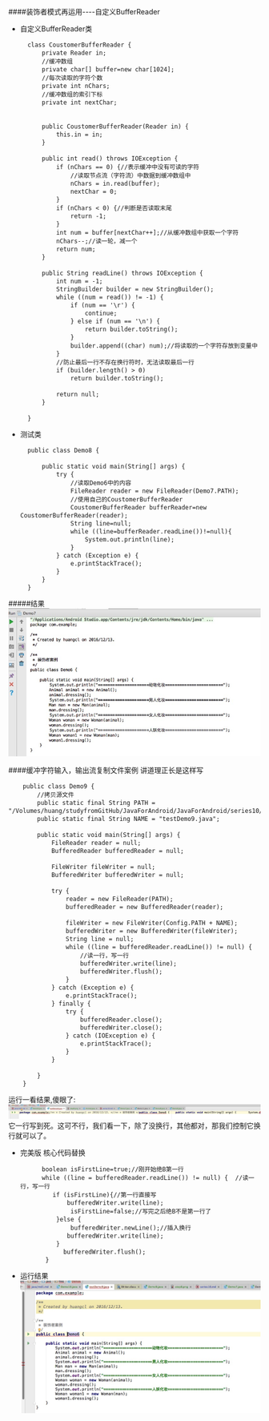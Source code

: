 ####装饰者模式再运用----自定义BufferReader
* 自定义BufferReader类
    
        class CoustomerBufferReader {
            private Reader in;
            //缓冲数组
            private char[] buffer=new char[1024];
            //每次读取的字符个数
            private int nChars;
            //缓冲数组的索引下标
            private int nextChar;
        
        
            public CoustomerBufferReader(Reader in) {
                this.in = in;
            }
        
            public int read() throws IOException {
                if (nChars == 0) {//表示缓冲中没有可读的字符
                    //读取节点流（字符流）中数据到缓冲数组中
                    nChars = in.read(buffer);
                    nextChar = 0;
                }
                if (nChars < 0) {//判断是否读取末尾
                    return -1;
                }
                int num = buffer[nextChar++];//从缓冲数组中获取一个字符
                nChars--;//读一轮，减一个
                return num;
            }
        
            public String readLine() throws IOException {
                int num = -1;
                StringBuilder builder = new StringBuilder();
                while ((num = read()) != -1) {
                    if (num == '\r') {
                        continue;
                    } else if (num == '\n') {
                        return builder.toString();
                    }
                    builder.append((char) num);//将读取的一个字符存放到变量中
                }
                //防止最后一行不存在换行符时，无法读取最后一行
                if (builder.length() > 0)
                    return builder.toString();
        
                return null;
            }
        
        }
* 测试类
    
        public class Demo8 {
        
            public static void main(String[] args) {
                try {
                    //读取Demo6中的内容
                    FileReader reader = new FileReader(Demo7.PATH);
                    //使用自己的CoustomerBufferReader
                    CoustomerBufferReader bufferReader=new CoustomerBufferReader(reader);
                    String line=null;
                    while ((line=bufferReader.readLine())!=null){
                        System.out.println(line);
                    }
                } catch (Exception e) {
                    e.printStackTrace();
                }
            }
        }
#####结果 
![](https://github.com/mar-sir/JavaForAndroid/blob/master/JavaForAndroid/series10/src/main/java/images/step8.png?raw=true)

####缓冲字符输入，输出流复制文件案例
讲道理正长是这样写

        public class Demo9 {
            //拷贝源文件
            public static final String PATH = "/Volumes/huang/studyfromGitHub/JavaForAndroid/JavaForAndroid/series10/src/main/java/com/example/Demo6.java";
            public static final String NAME = "testDemo9.java";
        
            public static void main(String[] args) {
                FileReader reader = null;
                BufferedReader bufferedReader = null;
        
                FileWriter fileWriter = null;
                BufferedWriter bufferedWriter = null;
        
                try {
                    reader = new FileReader(PATH);
                    bufferedReader = new BufferedReader(reader);
        
                    fileWriter = new FileWriter(Config.PATH + NAME);
                    bufferedWriter = new BufferedWriter(fileWriter);
                    String line = null;
                    while ((line = bufferedReader.readLine()) != null) {
                        //读一行，写一行
                        bufferedWriter.write(line);
                        bufferedWriter.flush();
                    }
                } catch (Exception e) {
                    e.printStackTrace();
                } finally {
                    try {
                        bufferedReader.close();
                        bufferedWriter.close();
                    } catch (IOException e) {
                        e.printStackTrace();
                    }
                }
        
            }
        }
运行一看结果,傻眼了:
![](https://github.com/mar-sir/JavaForAndroid/blob/master/JavaForAndroid/series10/src/main/java/images/step9.png?raw=true)
它一行写到死。这可不行，我们看一下，除了没换行，其他都对，那我们控制它换行就可以了。

* 完美版 核心代码替换

            boolean isFirstLine=true;//刚开始绝B第一行
            while ((line = bufferedReader.readLine()) != null) {  //读一行，写一行
               if (isFirstLine){//第一行直接写
                   bufferedWriter.write(line);
                    isFirstLine=false;//写完之后绝B不是第一行了
                }else {
                    bufferedWriter.newLine();//插入换行
                   bufferedWriter.write(line);
                }
                  bufferedWriter.flush();
             }
* 运行结果
![](https://github.com/mar-sir/JavaForAndroid/blob/master/JavaForAndroid/series10/src/main/java/images/step10.png?raw=true)
